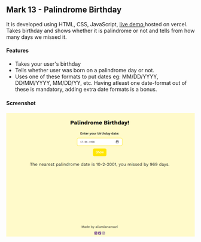 ## Mark 13 - Palindrome Birthday 
   
It is developed using HTML, CSS, JavaScript, [live demo ](https://palindrome-bd.netlify.app/) hosted on vercel. Takes birthday and shows whether it is palindrome or not and tells from how many days we missed it.

#### Features 
- Takes your user's birthday
- Tells whether user was born on a palindrome day or not.
- Uses one of these formats to put dates eg: MM/DD/YYYY, DD/MM/YYYY, MM/DD/YY, etc. Having atleast one date-format out of these is mandatory, adding extra date formats is a bonus.

#### Screenshot
![screenshot](snapshot.PNG)
